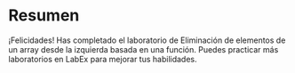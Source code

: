 # Resumen

¡Felicidades! Has completado el laboratorio de Eliminación de elementos de un array desde la izquierda basada en una función. Puedes practicar más laboratorios en LabEx para mejorar tus habilidades.
